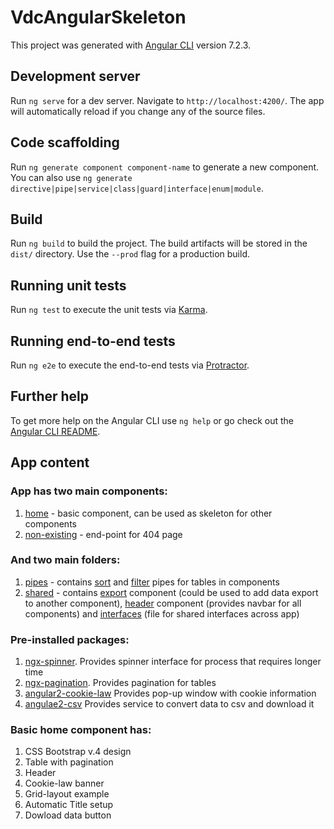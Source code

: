 # VdcAngularSkeleton

This project was generated with [Angular CLI](https://github.com/angular/angular-cli) version 7.2.3.

## Development server

Run `ng serve` for a dev server. Navigate to `http://localhost:4200/`. The app will automatically reload if you change any of the source files.

## Code scaffolding

Run `ng generate component component-name` to generate a new component. You can also use `ng generate directive|pipe|service|class|guard|interface|enum|module`.

## Build

Run `ng build` to build the project. The build artifacts will be stored in the `dist/` directory. Use the `--prod` flag for a production build.

## Running unit tests

Run `ng test` to execute the unit tests via [Karma](https://karma-runner.github.io).

## Running end-to-end tests

Run `ng e2e` to execute the end-to-end tests via [Protractor](http://www.protractortest.org/).

## Further help

To get more help on the Angular CLI use `ng help` or go check out the [Angular CLI README](https://github.com/angular/angular-cli/blob/master/README.md).

## App content

### App has two main components:
1. [home](https://github.com/EMBL-EBI-GCA/vdc_angular_skeleton/blob/master/src/app/home/home.component.ts) - basic component, can be used as skeleton for other components
2. [non-existing](https://github.com/EMBL-EBI-GCA/vdc_angular_skeleton/blob/master/src/app/non-existing/non-existing.component.ts) - end-point for 404 page

### And two main folders:
1. [pipes](https://github.com/EMBL-EBI-GCA/vdc_angular_skeleton/tree/master/src/app/pipes) - contains [sort](https://github.com/EMBL-EBI-GCA/vdc_angular_skeleton/blob/master/src/app/pipes/sort.pipe.ts) and [filter](https://github.com/EMBL-EBI-GCA/vdc_angular_skeleton/blob/master/src/app/pipes/filter.pipe.ts) pipes for tables in components
2. [shared](https://github.com/EMBL-EBI-GCA/vdc_angular_skeleton/tree/master/src/app/shared) - contains [export](https://github.com/EMBL-EBI-GCA/vdc_angular_skeleton/blob/master/src/app/shared/export/export.component.ts) component (could be used to add data export to another component), [header](https://github.com/EMBL-EBI-GCA/vdc_angular_skeleton/blob/master/src/app/shared/header/header.component.ts) component (provides navbar for all components) and [interfaces](https://github.com/EMBL-EBI-GCA/vdc_angular_skeleton/blob/master/src/app/shared/interfaces.ts) (file for shared interfaces across app)

### Pre-installed packages:
1. [ngx-spinner](https://www.npmjs.com/package/ngx-spinner). Provides spinner interface for process that requires longer time
2. [ngx-pagination](https://www.npmjs.com/package/ngx-pagination). Provides pagination for tables
3. [angular2-cookie-law](https://www.npmjs.com/package/angular2-cookie-law) Provides pop-up window with cookie information
4. [angulae2-csv](https://www.npmjs.com/package/angular2-csv) Provides service to convert data to csv and download it

### Basic home component has:
1. CSS Bootstrap v.4 design
2. Table with pagination
3. Header
4. Cookie-law banner
5. Grid-layout example
6. Automatic Title setup
7. Dowload data button

